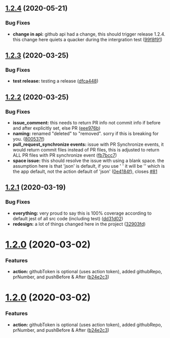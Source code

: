 ## [1.2.4](https://github.com/trilom/file-changes-action/compare/v1.2.3...v1.2.4) (2020-05-21)


### Bug Fixes

* **change in api:** github api had a change, this should trigger release 1.2.4.  this change here quiets a quacker during the intergration test ([99f8f91](https://github.com/trilom/file-changes-action/commit/99f8f91f3ed1430713973d8f1e2848b5acc58163))

## [1.2.3](https://github.com/trilom/file-changes-action/compare/v1.2.2...v1.2.3) (2020-03-25)


### Bug Fixes

* **test release:** testing a release ([dfca448](https://github.com/trilom/file-changes-action/commit/dfca448d9d1f04825a549ba0bc7d6b097df295a2))

## [1.2.2](https://github.com/trilom/file-changes-action/compare/v1.2.1...v1.2.2) (2020-03-25)


### Bug Fixes

* **issue_comment:** this needs to return PR info not commit info if before and after explicitly set, else PR ([eee976b](https://github.com/trilom/file-changes-action/commit/eee976b2219f243f83583baab84fa89376006acc))
* **naming:** renamed "deleted" to "removed".  sorry if this is breaking for you. ([800537f](https://github.com/trilom/file-changes-action/commit/800537f435a66454c64fc2b42cfd82ca33cc093d))
* **pull_request_synchronize events:** issue with PR Synchronize events, it would return commit files instead of PR files, this is adjusted to return ALL PR files with PR synchronize event ([fb7bcc7](https://github.com/trilom/file-changes-action/commit/fb7bcc76581402f20aa64da82cd1174e313ec02c))
* **space issue:** this should resolve the issue with using a blank space.  the assumption here is that 'json' is default, if you use ' ' it will be '' which is the app default, not the action default of 'json' ([0e4184f](https://github.com/trilom/file-changes-action/commit/0e4184fe04f87323c60b71c1ccf2af95f9f35b8c)), closes [#81](https://github.com/trilom/file-changes-action/issues/81)

## [1.2.1](https://github.com/trilom/file-changes-action/compare/v1.2.0...v1.2.1) (2020-03-19)


### Bug Fixes

* **everything:** very proud to say this is 100% coverage according to default jest of all src code (including test) ([dd31d02](https://github.com/trilom/file-changes-action/commit/dd31d0220fdc9e6eb3469b3443239359d7da33d4))
* **redesign:** a lot of things changed here in the project ([32903fd](https://github.com/trilom/file-changes-action/commit/32903fd341ce6a5471e3df73393784cb43adb397))

# [1.2.0](https://github.com/trilom/file-changes-action/compare/v1.1.0...v1.2.0) (2020-03-02)


### Features

* **action:** githubToken is optional (uses action token), added githubRepo, prNumber, and pushBefore & After ([b24e2c3](https://github.com/trilom/file-changes-action/commit/b24e2c30c72710da8704a02f9d05141a19f27f83))

# [1.2.0](https://github.com/trilom/file-changes-action/compare/v1.1.0...v1.2.0) (2020-03-02)


### Features

* **action:** githubToken is optional (uses action token), added githubRepo, prNumber, and pushBefore & After ([b24e2c3](https://github.com/trilom/file-changes-action/commit/b24e2c30c72710da8704a02f9d05141a19f27f83))
